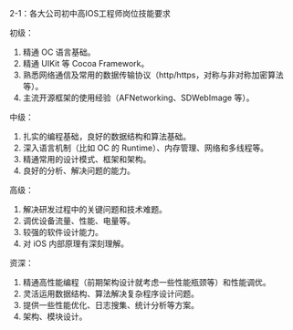 2-1：各大公司初中高IOS工程师岗位技能要求

初级：
1. 精通 OC 语言基础。
2. 精通 UIKit 等 Cocoa Framework。
3. 熟悉网络通信及常用的数据传输协议（http/https，对称与非对称加密算法等）。
4. 主流开源框架的使用经验（AFNetworking、SDWebImage 等）。

中级：
1. 扎实的编程基础，良好的数据结构和算法基础。
2. 深入语言机制（比如 OC 的 Runtime）、内存管理、网络和多线程等。
3. 精通常用的设计模式、框架和架构。
4. 良好的分析、解决问题的能力。

高级：
1. 解决研发过程中的关键问题和技术难题。
2. 调优设备流量、性能、电量等。
3. 较强的软件设计能力。
4. 对 iOS 内部原理有深刻理解。

资深：
1. 精通高性能编程（前期架构设计就考虑一些性能瓶颈等）和性能调优。
2. 灵活运用数据结构、算法解决复杂程序设计问题。
3. 提供一些性能优化、日志搜集、统计分析等方案。
4. 架构、模块设计。

